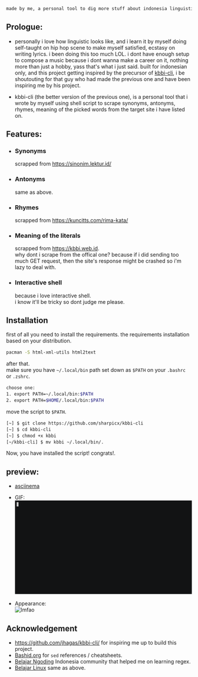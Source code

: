 ```sh
made by me, a personal tool to dig more stuff about indonesia linguistic
```
## Prologue:
 * personally i love how linguistic looks like, and i learn it by myself doing self-taught on hip hop scene to make myself satisfied, ecstasy on writing lyrics. i been doing this too much LOL. i dont have enough setup to compose a music because i dont wanna make a career on it, nothing more than just a hobby, yass that's what i just said. built for indonesian only, and this project getting inspired by the precursor of [kbbi-cli](https://github.com/jhagas/kbbi-cli/), i be shoutouting for that guy who had made the previous one and have been inspiring me by his project.
 
* kbbi-cli (the better version of the previous one), is a personal tool that i wrote by myself using shell script to scrape synonyms, antonyms, rhymes, meaning of the picked words from the target site i have listed on.


## Features:
* ### Synonyms
   scrapped from <https://sinonim.lektur.id/>
* ### Antonyms 
   same as above.
* ### Rhymes
   scrapped from <https://kuncitts.com/rima-kata/>
* ### Meaning of the literals 
   scrapped from <https://kbbi.web.id>. <br/>
   why dont i scrape from the offical one? because if i did sending too much GET request, then the site's response might be crashed so i'm lazy to deal with.
* ### Interactive shell
  because i love interactive shell. <br/>
  i know it'll be tricky so dont judge me please.

## Installation
first of all you need to install the requirements.
the requirements installation based on your distribution.
```sh
pacman -S html-xml-utils html2text
```
after that. <br/>
make sure you have `~/.local/bin` path set down as `$PATH` on your `.bashrc` or `.zshrc`.
```sh
choose one:
1. export PATH=~/.local/bin:$PATH
2. export PATH=$HOME/.local/bin:$PATH
```
move the script to `$PATH`.
```sh
[~] $ git clone https://github.com/sharpicx/kbbi-cli
[~] $ cd kbbi-cli
[~] $ chmod +x kbbi
[~/kbbi-cli] $ mv kbbi ~/.local/bin/.
```
Now, you have installed the script! congrats!.

## preview:
* [asciinema](https://asciinema.org/a/OQ4NGqTMAaNDtDQxQPhUZSrQz)

* GIF:
![demo](demo.gif)

* Appearance:<br/>
![lmfao](https://i.ibb.co/5W1wrwL/image.png)

## Acknowledgement
* <https://github.com/jhagas/kbbi-cli/> for inspiring me up to build this project.
* [Bashid.org](https://t.me/bashidorg) for `sed` references / cheatsheets.
* [Belajar Ngoding](https://t.me/belajarngodingbareng) Indonesia community that helped me on learning regex.
* [Belajar Linux](https://t.me/belajarlinuxbareng) same as above.
